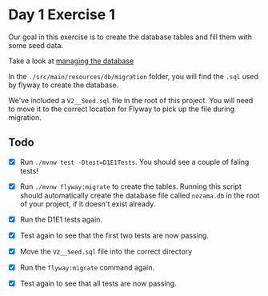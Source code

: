 # Day 1 Exercise 1

Our goal in this exercise is to create the database tables and fill them with
some seed data.

Take a look at
[managing the database](https://tech-docs.corndel.com/javalin/managing-the-database.html)

In the `./src/main/resources/db/migration` folder, you will find the `.sql` used
by flyway to create the database.

We've included a `V2__Seed.sql` file in the root of this project. You will need
to move it to the correct location for Flyway to pick up the file during
migration.

## Todo

- [x] Run `./mvnw test -Dtest=D1E1Tests`. You should see a couple of faling
      tests!

- [x] Run `./mvnw flyway:migrate` to create the tables. Running this script
      should automatically create the database file called `nozama.db` in the
      root of your project, if it doesn't exist already.

- [x] Run the D1E1 tests again.

- [x] Test again to see that the first two tests are now passing.

- [x] Move the `V2__Seed.sql` file into the correct directory

- [x] Run the `flyway:migrate` command again.

- [x] Test again to see that all tests are now passing.
